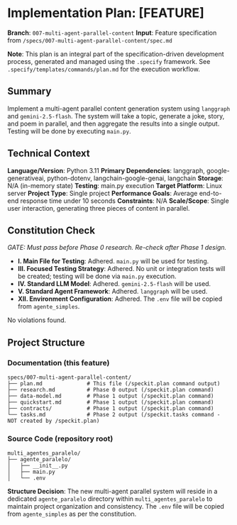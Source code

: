# Implementation Plan: [FEATURE]

**Branch**: `007-multi-agent-parallel-content`
**Input**: Feature specification from `/specs/007-multi-agent-parallel-content/spec.md`

**Note**: This plan is an integral part of the specification-driven development process, generated and managed using the `.specify` framework. See `.specify/templates/commands/plan.md` for the execution workflow.

## Summary

Implement a multi-agent parallel content generation system using `langgraph` and `gemini-2.5-flash`. The system will take a topic, generate a joke, story, and poem in parallel, and then aggregate the results into a single output. Testing will be done by executing `main.py`.

## Technical Context

**Language/Version**: Python 3.11
**Primary Dependencies**: langgraph, google-generativeai, python-dotenv, langchain-google-genai, langchain
**Storage**: N/A (in-memory state)
**Testing**: main.py execution
**Target Platform**: Linux server
**Project Type**: Single project
**Performance Goals**: Average end-to-end response time under 10 seconds
**Constraints**: N/A
**Scale/Scope**: Single user interaction, generating three pieces of content in parallel.

## Constitution Check

*GATE: Must pass before Phase 0 research. Re-check after Phase 1 design.*

-   **I. Main File for Testing**: Adhered. `main.py` will be used for testing.
-   **III. Focused Testing Strategy**: Adhered. No unit or integration tests will be created; testing will be done via `main.py` execution.
-   **IV. Standard LLM Model**: Adhered. `gemini-2.5-flash` will be used.
-   **V. Standard Agent Framework**: Adhered. `langgraph` will be used.
-   **XII. Environment Configuration**: Adhered. The `.env` file will be copied from `agente_simples`.

No violations found.

## Project Structure

### Documentation (this feature)

```text
specs/007-multi-agent-parallel-content/
├── plan.md              # This file (/speckit.plan command output)
├── research.md          # Phase 0 output (/speckit.plan command)
├── data-model.md        # Phase 1 output (/speckit.plan command)
├── quickstart.md        # Phase 1 output (/speckit.plan command)
├── contracts/           # Phase 1 output (/speckit.plan command)
└── tasks.md             # Phase 2 output (/speckit.tasks command - NOT created by /speckit.plan)
```

### Source Code (repository root)

```text
multi_agentes_paralelo/
├── agente_paralelo/
│   ├── __init__.py
│   ├── main.py
│   └── .env
```

**Structure Decision**: The new multi-agent parallel system will reside in a dedicated `agente_paralelo` directory within `multi_agentes_paralelo` to maintain project organization and consistency. The `.env` file will be copied from `agente_simples` as per the constitution.
